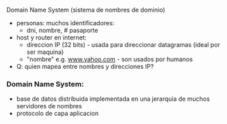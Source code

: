 Domain Name System
(sistema de nombres de dominio)

- personas: muchos identificadores:
	- dni, nombre, # pasaporte
- host y router en internet:
	- direccion IP (32 bits) - usada para direccionar datagramas (ideal por ser maquina)
	- "nombre" e.g. www.yahoo.com - son usados por humanos
- Q: quien mapea entre nombres y direcciones IP?

### Domain Name System:  
- base de datos distribuida implementada en una jerarquia de muchos servidores de nombres
- protocolo de capa aplicacion